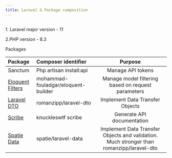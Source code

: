 ```yaml
---
title: Laravel & Package composition
---
```

## <a name="Table"></a>

<Setps>
1. Laravel major version - 11

2.PHP version - 8.3
<Setps>

Packages


| Package      |    Composer identifier   |    Purpose   | 
| :--------------------- | :-------------------- | :--------------: | 
| Sanctum          | Php artisan install:api             | Manage API tokens | 
| <a href="https://github.com/mohammad-fouladgar/eloquent-builder">Eloquent Filters</a> | mohammad-fouladgar/eloquent-builder | Manage model filtering based on request parameters |  
| <a href="https://github.com/romanzipp/Laravel-DTO">Laravel DTO</a>      | romanzipp/laravel-dto               | Implement Data Transfer Objects |  
| <a href="https://scribe.knuckles.wtf/laravel">Scribe</a>  | knuckleswtf scribe                  | Generate API documentation |  
| <a href="https://github.com/spatie/laravel-data">Spatie Data</a>     | spatie/laravel-data                 | Implement Data Transfer Objects and validation. Much stronger than romanzipp/laravel-dto |  


<style>
  h1:where(.astro-j6tvhyss)
   { 
    font-size:30px
    }
    .sl-markdown-content h2{
     font-size:30px   
    }
    .sl-markdown-content :is(th, td):not(:where(.not-content *)){
        text-align:start
    }
    .sl-markdown-content :is(th, td):not(:where(.not-content *)){
        border-color:#12191e;
        font-size:15px
    }
    .sl-markdown-content :not(a, strong, em, del, span, input, code) + :not(a, strong, em, del, span, input, code, :where(.not-content *)){
        font-size:15px
    }
    
</style>   